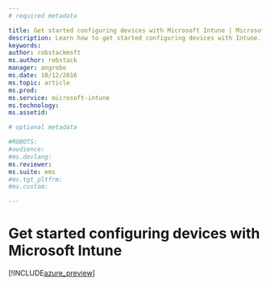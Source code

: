 ```yaml
---
# required metadata

title: Get started configuring devices with Microsoft Intune | Microsoft Docs
description: Learn how to get started configuring devices with Intune.
keywords:
author: robstackmsftms.author: robstack
manager: angrobe
ms.date: 10/12/2016
ms.topic: article
ms.prod:
ms.service: microsoft-intune
ms.technology:
ms.assetid: 

# optional metadata

#ROBOTS:
#audience:
#ms.devlang:
ms.reviewer: 
ms.suite: ems
#ms.tgt_pltfrm:
#ms.custom:

---
```


# Get started configuring devices with Microsoft Intune


[!INCLUDE[azure_preview](../includes/azure_preview.md)]